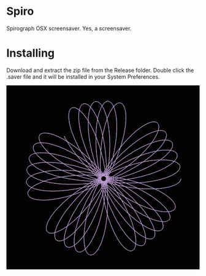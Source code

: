 Spiro
=====

Spirograph OSX screensaver. Yes, a screensaver.

Installing
==========

Download and extract the zip file from the Release folder. Double click the .saver file and it will be installed in your System Preferences.

![Spiro](https://github.com/zilverline/Spiro/blob/master/Release/screenshot.png)
